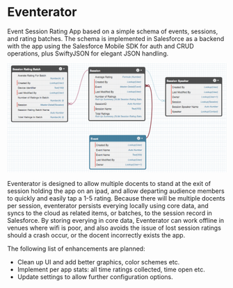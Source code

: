 # Eventerator
Event Session Rating App based on a simple schema of events, sessions, and rating batches. The schema is implemented in Salesforce as a backend with the app using the Salesforce Mobile SDK for auth and CRUD operations, plus SwiftyJSON for elegant JSON handling.

![reference app overview](https://github.com/quintonwall/Eventerator/blob/master/schema.png?raw=true)

Eventerator is designed to allow multiple docents to stand at the exit of session holding the app on an ipad, and allow departing audience members to quickly and easily tap a 1-5 rating. Because there will be multiple docents per session, eventerator persists everying locally using core data, and syncs to the cloud as related items, or batches, to the session record in Salesforce. By storing everying in core data, Eventerator can work offline in venues where wifi is poor, and also avoids the issue of lost session ratings should a crash occur, or the docent incorrectly exists the app.

The following list of enhancements are planned:

- Clean up UI and add better graphics, color schemes etc.
- Implement per app stats: all time ratings collected, time open etc.
- Update settings to allow further configuration options.
